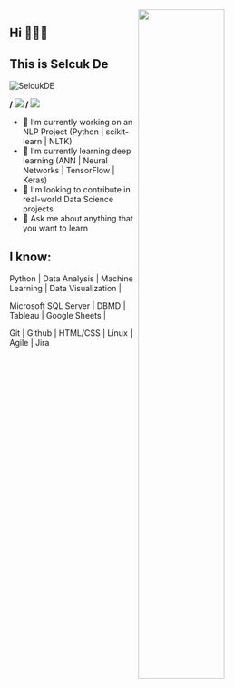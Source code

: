 <img src="https://github-readme-stats.vercel.app/api?username=SelcukDE&show_icons=true&theme=buefy" align='right' width="55%">


## Hi 👋👋👋
## This is Selcuk De
<p align="left"> <img src="https://komarev.com/ghpvc/?username=SelcukDE" alt="SelcukDE" /> </p>

**/ [![](https://img.shields.io/badge/linkedin-%230077B5.svg?&style=for-the-badge&logo=linkedin&logoColor=white)](https://www.linkedin.com/in/selcuk-degerli-6357614/) /**
[![](https://img.shields.io/badge/tableau-%2312100E.svg?&style=for-the-badge&logo=tableau&logoColor=orange)](https://public.tableau.com/profile/selcuk.degerli#!/)



- 🔭 I’m currently working on an NLP Project (Python | scikit-learn | NLTK)
- 🌱 I’m currently learning deep learning (ANN | Neural Networks | TensorFlow | Keras)
- 👯 I'm looking to contribute in real-world Data Science projects
- 💬 Ask me about anything that you want to learn

## I know:

Python | Data Analysis | Machine Learning | Data Visualization | 

Microsoft SQL Server | DBMD | Tableau | Google Sheets | 

Git | Github | HTML/CSS | Linux | Agile | Jira

